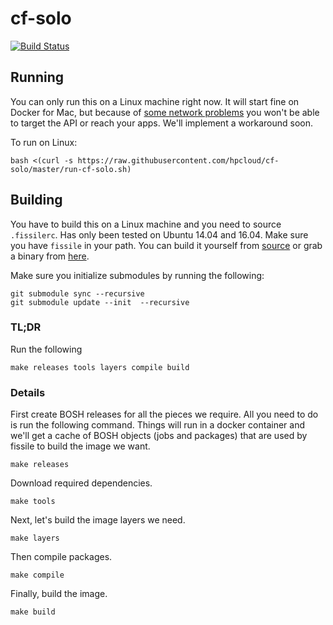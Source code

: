 # cf-solo
[![Build Status](https://travis-ci.org/hpcloud/cf-solo.svg?branch=master)](https://travis-ci.org/hpcloud/cf-solo)

## Running

You can only run this on a Linux machine right now. It will start fine on Docker
for Mac, but because of [some network problems](https://docs.docker.com/docker-for-mac/networking/#/per-container-ip-addressing-is-not-possible)
you won't be able to target the API or reach your apps. We'll implement a
workaround soon.

To run on Linux:

```
bash <(curl -s https://raw.githubusercontent.com/hpcloud/cf-solo/master/run-cf-solo.sh)
```

## Building

You have to build this on a Linux machine and you need to source `.fissilerc`.
Has only been tested on Ubuntu 14.04 and 16.04.
Make sure you have `fissile` in your path. You can build it yourself from [source](https://github.com/hpcloud/fissile)
or grab a binary from [here](https://concourse-hpe.s3.amazonaws.com/fissile-2.0.2%2B71.g608c02c.develop-linux.amd64.tgz).

Make sure you initialize submodules by running the following:
```
git submodule sync --recursive
git submodule update --init  --recursive
```

### TL;DR

Run the following
```
make releases tools layers compile build
```

### Details

First create BOSH releases for all the pieces we require. All you need to do is
run the following command. Things will run in a docker container and we'll get a
cache of BOSH objects (jobs and packages) that are used by fissile to build the
image we want.

```
make releases
```

Download required dependencies.

```
make tools
```

Next, let's build the image layers we need.

```
make layers
```

Then compile packages.

```
make compile
```

Finally, build the image.

```
make build
```
